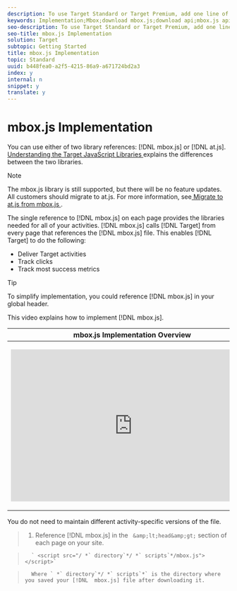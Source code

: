 ```yaml
---
description: To use Target Standard or Target Premium, add one line of code to call mbox.js.
keywords: Implementation;Mbox;download mbox.js;download api;mbox.js api
seo-description: To use Target Standard or Target Premium, add one line of code to call mbox.js.
seo-title: mbox.js Implementation
solution: Target
subtopic: Getting Started
title: mbox.js Implementation
topic: Standard
uuid: b448fea0-a2f5-4215-86a9-a671724bd2a3
index: y
internal: n
snippet: y
translate: y
---
```


# mbox.js Implementation

You can use either of two library references: [!DNL  mbox.js] or [!DNL  at.js]. [ Understanding the Target JavaScript Libraries ](../../c_seting_up_target/c_implementing_target/c_target-implement.md#concept_60B748DE4293488F917E8F1FA4C7E9EB) explains the differences between the two libraries. 


>[!NOTE]
>
>The mbox.js library is still supported, but there will be no feature updates. All customers should migrate to at.js. For more information, see[ Migrate to at.js from mbox.js ](../../c_seting_up_target/c_implementing_target/c_target-atjs-implementation/t_target-migrate-atjs.md#task_DE55DCE9AC2F49728395665DE1B1E6EA). 



The single reference to [!DNL  mbox.js] on each page provides the libraries needed for all of your activities. [!DNL  mbox.js] calls [!DNL  Target] from every page that references the [!DNL  mbox.js] file. This enables [!DNL  Target] to do the following: 


* Deliver Target activities
* Track clicks
* Track most success metrics



>[!TIP]
>
>To simplify implementation, you could reference [!DNL  mbox.js] in your global header. 



This video explains how to implement [!DNL  mbox.js]. 



<table id="table_C56F4BE9B867463380013C584D97DAD2"> 
 <thead> 
  <tr> 
   <th class="entry" colspan="2"> mbox.js Implementation Overview </th> 
   <th colname="col3" class="entry"> 8:52 </th> 
  </tr> 
 </thead>
 <tbody> 
  <tr> 
   <td colspan="2"> <p> 
     <div width="550" class="video-iframe"> 
      <iframe src="https://www.youtube.com/embed/f-A1zET6AwE/" frameborder="0" webkitallowfullscreen="true" mozallowfullscreen="true" oallowfullscreen="true" msallowfullscreen="true" allowfullscreen="allowfullscreen" scrolling="no" width="550" height="345">https://www.youtube.com/embed/f-A1zET6AwE/</iframe>
     </div> </p> </td> 
   <td colname="col3"> <p> 
     <ul id="ul_B17C3EFA4B664415AE0159E418FF45C4"> 
      <li id="li_916224D2105348BE93D60015B2F43D4F">Select the correct settings for your <span class="filepath"> mbox.js </span> file </li> 
      <li id="li_0FED234A3A054DEAB62C4F58BAB47F7F">Implement <span class="keyword"> Target </span> by adding the <span class="filepath"> mbox.js </span> file to the &lt;head&gt; of your site </li> 
     </ul> </p> </td> 
  </tr> 
 </tbody> 
</table>

You do not need to maintain different activity-specific versions of the file. 

>1. Reference [!DNL  mbox.js] in the ` &amp;lt;head&amp;gt;` section of each page on your site.

>       ` <script src="/ *` directory`*/ *` scripts`*/mbox.js"></script>` 

>       Where ` *` directory`*/ *` scripts`*` is the directory where you saved your [!DNL  mbox.js] file after downloading it. 
